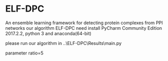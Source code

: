 # ELF-DPC
An ensemble learning framework for detecting protein complexes from PPI networks
our algorithm ELF-DPC need install PyCharm Community Edition 2017.2.2, python 3 and anaconda(64-bit)

please run our algorithm in ..\ELF-DPC\Results\main.py

parameter ratio=5
